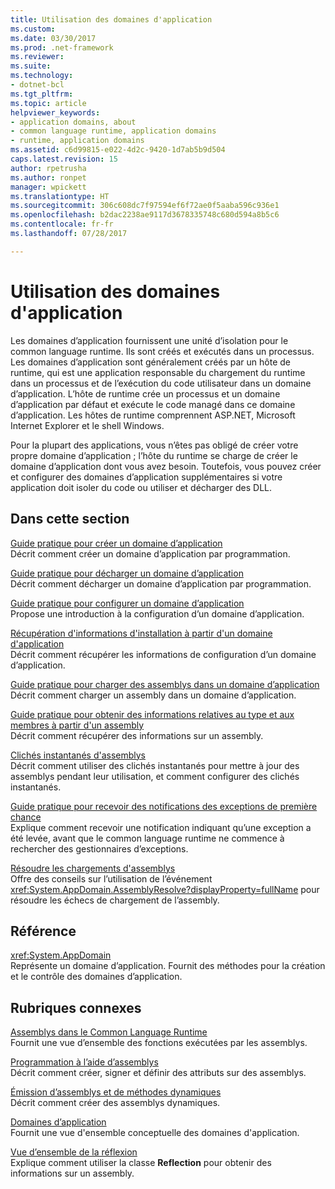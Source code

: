 ```yaml
---
title: Utilisation des domaines d'application
ms.custom: 
ms.date: 03/30/2017
ms.prod: .net-framework
ms.reviewer: 
ms.suite: 
ms.technology:
- dotnet-bcl
ms.tgt_pltfrm: 
ms.topic: article
helpviewer_keywords:
- application domains, about
- common language runtime, application domains
- runtime, application domains
ms.assetid: c6d99815-e022-4d2c-9420-1d7ab5b9d504
caps.latest.revision: 15
author: rpetrusha
ms.author: ronpet
manager: wpickett
ms.translationtype: HT
ms.sourcegitcommit: 306c608dc7f97594ef6f72ae0f5aaba596c936e1
ms.openlocfilehash: b2dac2238ae9117d3678335748c680d594a8b5c6
ms.contentlocale: fr-fr
ms.lasthandoff: 07/28/2017

---
```

# <a name="using-application-domains"></a>Utilisation des domaines d'application
Les domaines d’application fournissent une unité d’isolation pour le common language runtime. Ils sont créés et exécutés dans un processus. Les domaines d’application sont généralement créés par un hôte de runtime, qui est une application responsable du chargement du runtime dans un processus et de l’exécution du code utilisateur dans un domaine d’application. L’hôte de runtime crée un processus et un domaine d’application par défaut et exécute le code managé dans ce domaine d’application. Les hôtes de runtime comprennent ASP.NET, Microsoft Internet Explorer et le shell Windows.  
  
 Pour la plupart des applications, vous n’êtes pas obligé de créer votre propre domaine d’application ; l’hôte du runtime se charge de créer le domaine d’application dont vous avez besoin. Toutefois, vous pouvez créer et configurer des domaines d’application supplémentaires si votre application doit isoler du code ou utiliser et décharger des DLL.  
  
## <a name="in-this-section"></a>Dans cette section  
 [Guide pratique pour créer un domaine d’application](../../../docs/framework/app-domains/how-to-create-an-application-domain.md)  
 Décrit comment créer un domaine d’application par programmation.  
  
 [Guide pratique pour décharger un domaine d’application](../../../docs/framework/app-domains/how-to-unload-an-application-domain.md)  
 Décrit comment décharger un domaine d’application par programmation.  
  
 [Guide pratique pour configurer un domaine d’application](../../../docs/framework/app-domains/how-to-configure-an-application-domain.md)  
 Propose une introduction à la configuration d’un domaine d’application.  
  
 [Récupération d'informations d'installation à partir d'un domaine d'application](../../../docs/framework/app-domains/retrieve-setup-information.md)  
 Décrit comment récupérer les informations de configuration d’un domaine d’application.  
  
 [Guide pratique pour charger des assemblys dans un domaine d’application](../../../docs/framework/app-domains/how-to-load-assemblies-into-an-application-domain.md)  
 Décrit comment charger un assembly dans un domaine d’application.  
  
 [Guide pratique pour obtenir des informations relatives au type et aux membres à partir d'un assembly](../../../docs/framework/app-domains/how-to-obtain-type-and-member-information-from-an-assembly.md)  
 Décrit comment récupérer des informations sur un assembly.  
  
 [Clichés instantanés d'assemblys](../../../docs/framework/app-domains/shadow-copy-assemblies.md)  
 Décrit comment utiliser des clichés instantanés pour mettre à jour des assemblys pendant leur utilisation, et comment configurer des clichés instantanés.  
  
 [Guide pratique pour recevoir des notifications des exceptions de première chance](../../../docs/framework/app-domains/how-to-receive-first-chance-exception-notifications.md)  
 Explique comment recevoir une notification indiquant qu’une exception a été levée, avant que le common language runtime ne commence à rechercher des gestionnaires d’exceptions.  
  
 [Résoudre les chargements d'assemblys](../../../docs/framework/app-domains/resolve-assembly-loads.md)  
 Offre des conseils sur l’utilisation de l’événement <xref:System.AppDomain.AssemblyResolve?displayProperty=fullName> pour résoudre les échecs de chargement de l’assembly.  
  
## <a name="reference"></a>Référence  
 <xref:System.AppDomain>  
 Représente un domaine d’application. Fournit des méthodes pour la création et le contrôle des domaines d’application.  
  
## <a name="related-sections"></a>Rubriques connexes  
 [Assemblys dans le Common Language Runtime](../../../docs/framework/app-domains/assemblies-in-the-common-language-runtime.md)  
 Fournit une vue d’ensemble des fonctions exécutées par les assemblys.  
  
 [Programmation à l’aide d’assemblys](../../../docs/framework/app-domains/programming-with-assemblies.md)  
 Décrit comment créer, signer et définir des attributs sur des assemblys.  
  
 [Émission d’assemblys et de méthodes dynamiques](../../../docs/framework/reflection-and-codedom/emitting-dynamic-methods-and-assemblies.md)  
 Décrit comment créer des assemblys dynamiques.  
  
 [Domaines d’application](../../../docs/framework/app-domains/application-domains.md)  
 Fournit une vue d'ensemble conceptuelle des domaines d'application.  
  
 [Vue d’ensemble de la réflexion](../../../docs/framework/reflection-and-codedom/reflection.md)  
 Explique comment utiliser la classe **Reflection** pour obtenir des informations sur un assembly.

